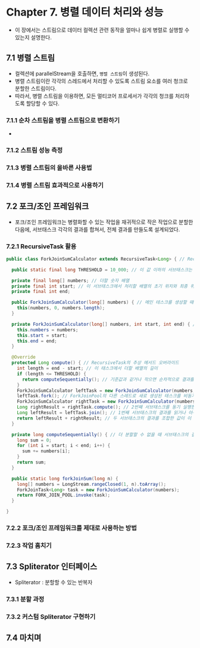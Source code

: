# Chapter 7. 병렬 데이터 처리와 성능

- 이 장에서는 스트림으로 데이터 컬렉션 관련 동작을 얼마나 쉽게 병렬로 실행할 수 있는지 설명한다.

## 7.1 병렬 스트림
- 컬렉션에 parallelStream을 호출하면, `병렬 스트림`이 생성된다.
- 병렬 스트림이란 각각의 스레드에서 처리할 수 있도록 스트림 요소를 여러 청크로 분할한 스트림이다.
- 따라서, 병렬 스트림을 이용하면, 모든 멀티코어 프로세서가 각각의 청크를 처리하도록 할당할 수 있다.




### 7.1.1 순차 스트림을 병렬 스트림으로 변환하기
- 


### 7.1.2 스트림 성능 측정
### 7.1.3 병렬 스트림의 올바른 사용법
### 7.1.4 병렬 스트림 효과적으로 사용하기

## 7.2 포크/조인 프레임워크
- 포크/조인 프레임워크는 병렬화할 수 있는 작업을 재귀적으로 작은 작업으로 분할한 다음에, 서브태스크 각각의 결과를 합쳐서, 전체 결과를 만들도록 설계되었다.



### 7.2.1 RecursiveTask 활용
```java
public class ForkJoinSumCalculator extends RecursiveTask<Long> { // RecursiveTask를 상속받아 포크/조인 프레임워크에서 사용할 태스크를 생성한다.

  public static final long THRESHOLD = 10_000; // 이 값 이하의 서브태스크는 더 이상 분할 수 없다.

  private final long[] numbers; // 더할 숫자 배열
  private final int start; // 이 서브태스크에서 처리할 배열의 초기 위치와 최종 위치
  private final int end;

  public ForkJoinSumCalculator(long[] numbers) { // 메인 테스크를 생성할 때 사용할 공개 생성자
    this(numbers, 0, numbers.length);
  }

  private ForkJoinSumCalculator(long[] numbers, int start, int end) { // 메인 테스크의 서브 태스크를 재귀적으로 만들 때 사용할 비공개 생성자
    this.numbers = numbers;
    this.start = start;
    this.end = end;
  }

  @Override
  protected Long compute() { // RecursiveTask의 추상 메서드 오버라이드
    int length = end - start; // 이 태스크에서 더할 배열의 길이
    if (length <= THRESHOLD) {
      return computeSequentially(); // 기준값과 같거나 작으면 순차적으로 결과를 계산한다.
    }
    ForkJoinSumCalculator leftTask = new ForkJoinSumCalculator(numbers, start, start + length / 2); // 배열의 1번째 절반을 더하도록 서브태스크를 생성한다.
    leftTask.fork(); // ForkJoinPool의 다른 스레드로 새로 생성된 태스크를 비동기로 실행한다.
    ForkJoinSumCalculator rightTask = new ForkJoinSumCalculator(numbers, start + length / 2, end); // 배열의 나머지 절반을 더하도록 서브태스크를 생성한다.
    Long rightResult = rightTask.compute(); // 2번째 서브태스크를 동기 실행한다. 이때, 추가로 분할이 일어날 수 있다.
    Long leftResult = leftTask.join(); // 1번째 서브태스크의 결과를 읽거나 아직 결과가 없으면 기다린다.
    return leftResult + rightResult; // 두 서브태스크의 결과를 조합한 값이 이 태스크의 결과다.
  }

  private long computeSequentially() { // 더 분할할 수 없을 때 서브태스크의 결과를 계산하는 단순한 알고리즘
    long sum = 0;
    for (int i = start; i < end; i++) {
      sum += numbers[i];
    }
    return sum;
  }

  public static long forkJoinSum(long n) {
    long[] numbers = LongStream.rangeClosed(1, n).toArray();
    ForkJoinTask<Long> task = new ForkJoinSumCalculator(numbers);
    return FORK_JOIN_POOL.invoke(task);
  }

}
```



### 7.2.2 포크/조인 프레임워크를 제대로 사용하는 방법
### 7.2.3 작업 훔치기


## 7.3 Spliterator 인터페이스
- Spliterator : 분할할 수 있는 반복자


### 7.3.1 분할 과정
### 7.3.2 커스텀 Spliterator 구현하기



## 7.4 마치며




